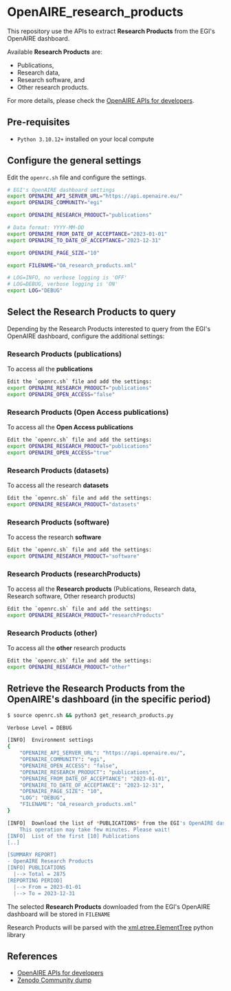 # OpenAIRE_research_products
This repository use the APIs to extract **Research Products** from the EGI's OpenAIRE dashboard.

Available **Research Products** are: 
- Publications,
- Research data,
- Research software, and
- Other research products.

For more details, please check the [OpenAIRE APIs for developers](https://egi.openaire.eu/develop).

## Pre-requisites
* `Python 3.10.12+` installed on your local compute

## Configure the general settings

Edit the `openrc.sh` file and configure the settings.

```bash
# EGI's OpenAIRE dashboard settings
export OPENAIRE_API_SERVER_URL="https://api.openaire.eu/"
export OPENAIRE_COMMUNITY="egi"

export OPENAIRE_RESEARCH_PRODUCT="publications"

# Data format: YYYY-MM-DD
export OPENAIRE_FROM_DATE_OF_ACCEPTANCE="2023-01-01"
export OPENAIRE_TO_DATE_OF_ACCEPTANCE="2023-12-31"

export OPENAIRE_PAGE_SIZE="10"

export FILENAME="OA_research_products.xml"

# LOG=INFO, no verbose logging is 'OFF'
# LOG=DEBUG, verbose logging is 'ON'
export LOG="DEBUG"
```

## Select the Research Products to query

Depending by the Research Products interested to query from the EGI's OpenAIRE dashboard, configure the additional settings:

### Research Products (publications)

To access all the **publications**

```bash
Edit the `openrc.sh` file and add the settings:
export OPENAIRE_RESEARCH_PRODUCT="publications"
export OPENAIRE_OPEN_ACCESS="false"
```

### Research Products (Open Access publications)

To access all the **Open Access publications**

```bash
Edit the `openrc.sh` file and add the settings:
export OPENAIRE_RESEARCH_PRODUCT="publications"
export OPENAIRE_OPEN_ACCESS="true"
```

### Research Products (datasets)

To access all the research **datasets**

```bash
Edit the `openrc.sh` file and add the settings:
export OPENAIRE_RESEARCH_PRODUCT="datasets"
```

### Research Products (software)

To access the research **software**

```bash
Edit the `openrc.sh` file and add the settings:
export OPENAIRE_RESEARCH_PRODUCT="software"
```

### Research Products (researchProducts)

To access all the **Research products** (Publications, Research data, Research software, Other research products)

```bash
Edit the `openrc.sh` file and add the settings:
export OPENAIRE_RESEARCH_PRODUCT="researchProducts"
```

### Research Products (other)

To access all the **other** research products

```bash
Edit the `openrc.sh` file and add the settings:
export OPENAIRE_RESEARCH_PRODUCT="other"
```

## Retrieve the Research Products from the OpenAIRE's dashboard (in the specific period)

```bash
$ source openrc.sh && python3 get_research_products.py

Verbose Level = DEBUG

[INFO] 	Environment settings
{
    "OPENAIRE_API_SERVER_URL": "https://api.openaire.eu/",
    "OPENAIRE_COMMUNITY": "egi",
    "OPENAIRE_OPEN_ACCESS": "false",
    "OPENAIRE_RESEARCH_PRODUCT": "publications",
    "OPENAIRE_FROM_DATE_OF_ACCEPTANCE": "2023-01-01",
    "OPENAIRE_TO_DATE_OF_ACCEPTANCE": "2023-12-31",
    "OPENAIRE_PAGE_SIZE": "10",
    "LOG": "DEBUG",
    "FILENAME": "OA_research_products.xml"
}

[INFO] 	Download the list of *PUBLICATIONS* from the EGI's OpenAIRE dashboard in progress..
	This operation may take few minutes. Please wait!
[INFO] 	List of the first [10] Publications
[..]

[SUMMARY REPORT]
- OpenAIRE Research Products
[INFO] PUBLICATIONS
  |--> Total = 2875
[REPORTING PERIOD]
  |--> From = 2023-01-01
  |--> To = 2023-12-31
```

The selected **Research Products** downloaded from the EGI's OpenAIRE dashboard will be stored in `FILENAME`

Research Products will be parsed with the [xml.etree.ElementTree](https://docs.python.org/3/library/xml.etree.elementtree.html) python library

## References

* [OpenAIRE APIs for developers](https://egi.openaire.eu/develop)
* [Zenodo Community dump](https://zenodo.org/records/10521976)
  

